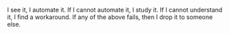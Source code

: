 I see it, I automate it. 
  If I cannot automate it, I study it.
    If I cannot understand it, I find a workaround.
      If any of the above fails, then I drop it to someone else. 

      
